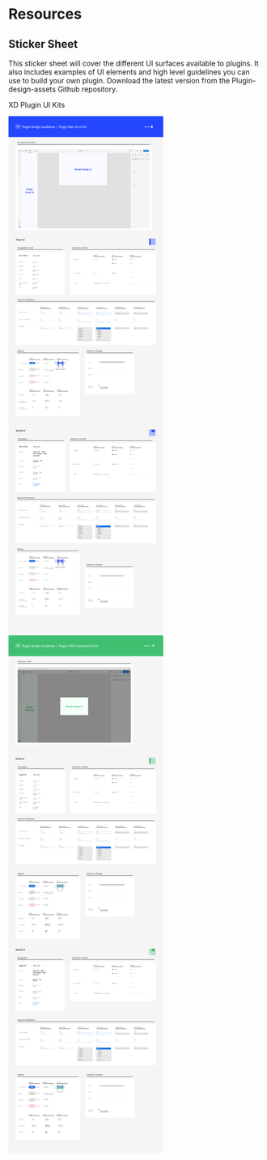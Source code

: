 # Resources

## Sticker Sheet
This sticker sheet will cover the different UI surfaces available to plugins. It also includes examples of UI elements and high level guidelines you can use to build your own plugin. Download the latest version from the Plugin-design-assets Github repository. 

<!---[Download the zip file from GitHub](https://github.com/AdobeXD/plugin-design-assets/archive/master.zip "Download XD file")--->

XD Plugin UI Kits

![MacOS UI Kit](../ux_images/Plugin-MacOS-UIKit.png)
![Windows UI Kit](../ux_images/Plugin-UWP-UIKit.png)
